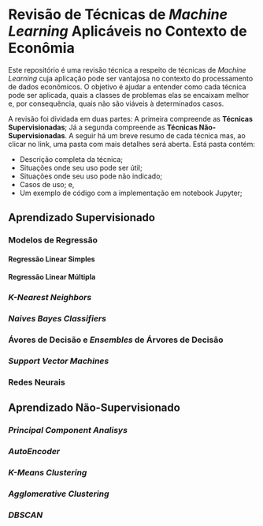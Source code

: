 # Revisão de Técnicas de _Machine Learning_ Aplicáveis no Contexto de Econômia

Este repositório é uma revisão técnica a respeito de técnicas de _Machine Learning_ cuja aplicação pode ser vantajosa no contexto do processamento de dados econômicos. O objetivo é ajudar a entender como cada técnica pode ser aplicada, quais a classes de problemas elas se encaixam melhor e, por consequência, quais não são viáveis à determinados casos.

A revisão foi dividada em duas partes: A primeira compreende as **Técnicas Supervisionadas**; Já a segunda compreende as **Técnicas Não-Supervisionadas**. A seguir há um breve resumo de cada técnica mas, ao clicar no link, uma pasta com mais detalhes será aberta. Está pasta contém:

- Descrição completa da técnica;
- Situações onde seu uso pode ser útil;
- Situações onde seu uso pode não indicado;
- Casos de uso; e,
- Um exemplo de código com a implementação em notebook Jupyter;

## Aprendizado Supervisionado

### Modelos de Regressão

#### Regressão Linear Simples

#### Regressão Linear Múltipla

### _K-Nearest Neighbors_

### _Naives Bayes Classifiers_

### Ávores de Decisão e _Ensembles_ de Árvores de Decisão

### _Support Vector Machines_

### Redes Neurais

## Aprendizado Não-Supervisionado

### _Principal Component Analisys_

### _AutoEncoder_

### _K-Means Clustering_

### _Agglomerative Clustering_

### _DBSCAN_
